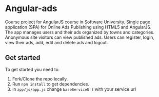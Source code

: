 Angular-ads
===============

Course project for AngularJS course in Software University.
Single page application (SPA) for Online Ads Publishing using HTML5 and AngularJS. The app manages users and their ads organized by towns and categories. Anonymous site visitors can view published ads. Users can register, login, view their ads, add, edit and delete ads and logout.

## Get started ##

To get started you need to:

1. Fork/Clone the repo locally.
2. Run `npm install` to get dependencies.
3. In `app/js/app.js` change `baseServiceUrl` with your service url
